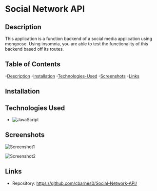 # Social Network API

## Description 

This application is a function backend of a social media application using mongoose. Using insomnia, you are able to test the functionality of this backend based off its routes.

## Table of Contents
-[Description](#description)
-[Installation](#installation)
-[Technologies-Used](#technologies-used)
-[Screenshots](#screenshots)
-[Links](#links)

## Installation

## Technologies Used

- ![JavaScript](https://img.shields.io/badge/javascript-%23323330.svg?style=for-the-badge&logo=javascript&logoColor=%23F7DF1E)

## Screenshots

![Screenshot1](screenshots/)

![Screenshot2](screenshots/)

## Links

- Repository: https://github.com/cbarnes0/Social-Network-API/
